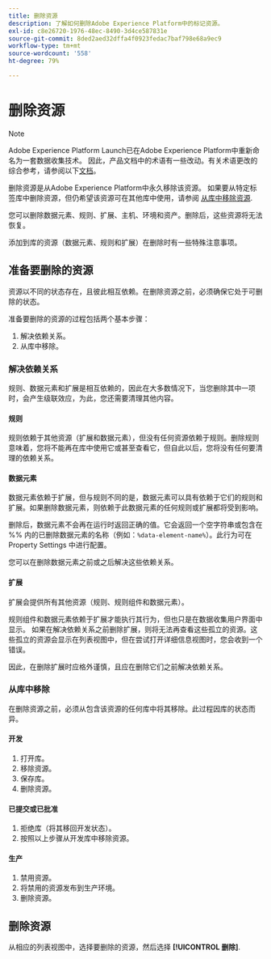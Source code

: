 ```yaml
---
title: 删除资源
description: 了解如何删除Adobe Experience Platform中的标记资源。
exl-id: c8e26720-1976-48ec-8490-3d4ce587831e
source-git-commit: 8ded2aed32dffa4f0923fedac7baf798e68a9ec9
workflow-type: tm+mt
source-wordcount: '558'
ht-degree: 79%

---
```


# 删除资源

>[!NOTE]
>
>Adobe Experience Platform Launch已在Adobe Experience Platform中重新命名为一套数据收集技术。 因此，产品文档中的术语有一些改动。有关术语更改的综合参考，请参阅以下[文档](../../term-updates.md)。

删除资源是从Adobe Experience Platform中永久移除该资源。 如果要从特定标签库中删除资源，但仍希望该资源可在其他库中使用，请参阅 [从库中移除资源](remove-resources-from-library.md).

您可以删除数据元素、规则、扩展、主机、环境和资产。删除后，这些资源将无法恢复。

添加到库的资源（数据元素、规则和扩展）在删除时有一些特殊注意事项。

## 准备要删除的资源

资源以不同的状态存在，且彼此相互依赖。在删除资源之前，必须确保它处于可删除的状态。

准备要删除的资源的过程包括两个基本步骤：

1. 解决依赖关系。
1. 从库中移除。

### 解决依赖关系

规则、数据元素和扩展是相互依赖的，因此在大多数情况下，当您删除其中一项时，会产生级联效应，为此，您还需要清理其他内容。

#### 规则

规则依赖于其他资源（扩展和数据元素），但没有任何资源依赖于规则。删除规则意味着，您将不能再在库中使用它或甚至查看它，但自此以后，您将没有任何要清理的依赖关系。

#### 数据元素

数据元素依赖于扩展，但与规则不同的是，数据元素可以具有依赖于它们的规则和扩展。如果删除数据元素，则依赖于此数据元素的任何规则或扩展都将受到影响。

删除后，数据元素不会再在运行时返回正确的值。它会返回一个空字符串或包含在 %% 内的已删除数据元素的名称（例如：`%data-element-name%`）。此行为可在 Property Settings 中进行配置。

您可以在删除数据元素之前或之后解决这些依赖关系。

#### 扩展

扩展会提供所有其他资源（规则、规则组件和数据元素）。

规则组件和数据元素依赖于扩展才能执行其行为，但也只是在数据收集用户界面中显示。 如果在解决依赖关系之前删除扩展，则将无法再查看这些孤立的资源。这些孤立的资源会显示在列表视图中，但在尝试打开详细信息视图时，您会收到一个错误。

因此，在删除扩展时应格外谨慎，且应在删除它们之前解决依赖关系。

### 从库中移除

在删除资源之前，必须从包含该资源的任何库中将其移除。此过程因库的状态而异。

#### 开发

1. 打开库。
1. 移除资源。
1. 保存库。
1. 删除资源。

#### 已提交或已批准

1. 拒绝库（将其移回开发状态）。
1. 按照以上步骤从开发库中移除资源。

#### 生产

1. 禁用资源。
1. 将禁用的资源发布到生产环境。
1. 删除资源。

## 删除资源

从相应的列表视图中，选择要删除的资源，然后选择 **[!UICONTROL 删除]**.
